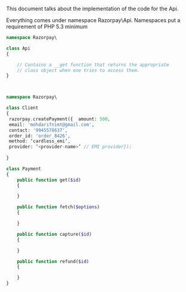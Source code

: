 This document talks about the implementation of the code for the Api.

Everything comes under namespace Razorpay\Api\.
Namespaces put a requirement of PHP 5.3 minimum

```php
namespace Razorpay\

class Api
{

    // Contains a __get function that returns the appropriate
    // class object when one tries to access them.
}



namespace Razorpay\

class Client
{
 razorpay.createPayment({  amount: 500,                              
 email: 'mohdarifnimt@gmail.com',  
 contact: '9945578637',  
 order_id: 'order_8426',  
 method: ‘cardless_emi’,  
 provider: ‘<provider-name>’ // EMI provider});
 
}

class Payment
{
    public function get($id)
    {

    }

    public function fetch($options)
    {

    }

    public function capture($id)
    {

    }

    public function refund($id)
    {

    }
}
```
